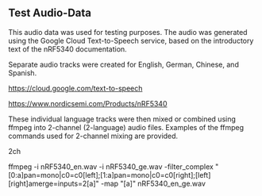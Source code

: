 ## Test Audio-Data

This audio data was used for testing purposes.
The audio was generated using the Google Cloud Text-to-Speech service, based on the introductory text of the nRF5340 documentation.

Separate audio tracks were created for English, German, Chinese, and Spanish.

https://cloud.google.com/text-to-speech

https://www.nordicsemi.com/Products/nRF5340


These individual language tracks were then mixed or combined using ffmpeg into 2-channel (2-language) audio files.
Examples of the ffmpeg commands used for 2-channel mixing are provided.

2ch

ffmpeg -i nRF5340_en.wav -i nRF5340_ge.wav -filter_complex "[0:a]pan=mono|c0=c0[left];[1:a]pan=mono|c0=c0[right];[left][right]amerge=inputs=2[a]" -map "[a]" nRF5340_en_ge.wav

